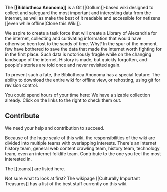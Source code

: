 The **[[Bibliotheca Anonoma]]** is a Git [[Gollum]]-based wiki designed to collect and safeguard the most important and interesting data from the internet, as well as make the best of it readable and accessible for netizens [[even while offline|Clone this Wiki]].

We aspire to create a task force that will create a Library of Alexandria for the internet, collecting and cultivating information that would have otherwise been lost to the sands of time. Why? In the spur of the moment, few have bothered to save the data that made the internet worth fighting for in the first place. Such data is notoriously fragile while on the changing landscape of the internet. History is made, but quickly forgotten, and people's stories are told once and never revisited again. 

To prevent such a fate, the Bibliotheca Anonoma has a special feature: The ability to download the entire wiki for offline view, or rehosting, using git for revision control.

You could spend hours of your time here: We have a sizable collection already. Click on the links to the right to check them out.

## Contribute

We need your help and contribution to succeed.

Because of the huge scale of this wiki, the responsibilities of the wiki are divided into multiple teams with overlapping interests. There's an internet history team, general web content crawling team, history team, technology team, even an internet folklife team. Contribute to the one you feel the most interested in.

The [[teams]] are listed here.

Not sure what to look at first? The wikipage [[Culturally Important Treasures]] has a list of the best stuff currently on this wiki.